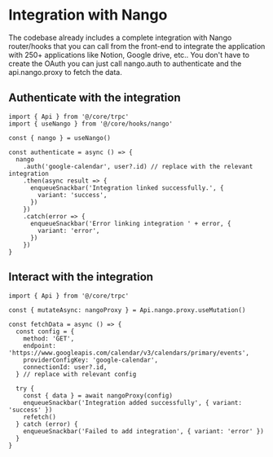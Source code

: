 # Integration with Nango

The codebase already includes a complete integration with Nango router/hooks that you can call from the front-end to integrate the application with 250+ applications like Notion, Google drive, etc.. You don't have to create the OAuth you can just call nango.auth to authenticate and the api.nango.proxy to fetch the data.

## Authenticate with the integration

```tsx
import { Api } from '@/core/trpc'
import { useNango } from '@/core/hooks/nango'

const { nango } = useNango()

const authenticate = async () => {
  nango
    .auth('google-calendar', user?.id) // replace with the relevant integration
    .then(async result => {
      enqueueSnackbar('Integration linked successfully.', {
        variant: 'success',
      })
    })
    .catch(error => {
      enqueueSnackbar('Error linking integration ' + error, {
        variant: 'error',
      })
    })
}
```

## Interact with the integration

```tsx
import { Api } from '@/core/trpc'

const { mutateAsync: nangoProxy } = Api.nango.proxy.useMutation()

const fetchData = async () => {
  const config = {
    method: 'GET',
    endpoint: 'https://www.googleapis.com/calendar/v3/calendars/primary/events',
    providerConfigKey: 'google-calendar',
    connectionId: user?.id,
  } // replace with relevant config

  try {
    const { data } = await nangoProxy(config)
    enqueueSnackbar('Integration added successfully', { variant: 'success' })
    refetch()
  } catch (error) {
    enqueueSnackbar('Failed to add integration', { variant: 'error' })
  }
}
```
